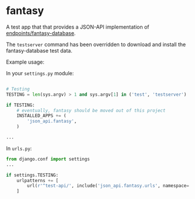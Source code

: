 
# fantasy

A test app that that provides a JSON-API implementation of [endpoints/fantasy-database](https://github.com/endpoints/fantasy-database).

The `testserver` command has been overridden to download and install the fantasy-database test data.

Example usage:

In your `settings.py` module:

```python

# Testing
TESTING = len(sys.argv) > 1 and sys.argv[1] in ('test', 'testserver')

if TESTING:
    # eventually, fantasy should be moved out of this project
    INSTALLED_APPS += (
        'json_api.fantasy',
    )

...
```

In `urls.py`:
```python
from django.conf import settings
...

if settings.TESTING:
    urlpatterns += [
        url(r'^test-api/', include('json_api.fantasy.urls', namespace='test-api'),),
    ]

```